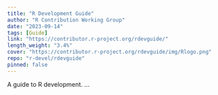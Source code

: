 ```yaml
---
title: "R Development Guide"
author: "R Contribution Working Group"
date: "2023-09-14"
tags: [Guide]
link: "https://contributor.r-project.org/rdevguide/"
length_weight: "3.4%"
cover: "https://contributor.r-project.org/rdevguide/img/Rlogo.png"
repo: "r-devel/rdevguide"
pinned: false
---
```


A guide to R development. ...
